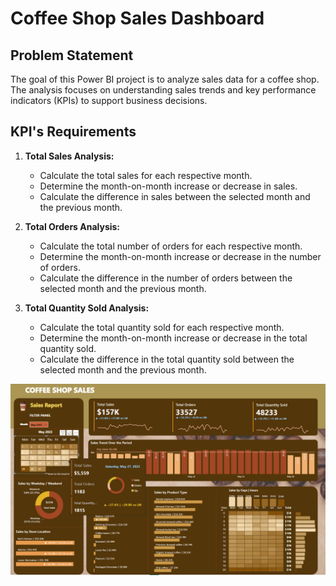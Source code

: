# Coffee Shop Sales Dashboard
## Problem Statement

The goal of this Power BI project is to analyze sales data for a coffee shop. The analysis focuses on understanding sales trends and key performance indicators (KPIs) to support business decisions.

## KPI's Requirements

1. **Total Sales Analysis:**
   - Calculate the total sales for each respective month.
   - Determine the month-on-month increase or decrease in sales.
   - Calculate the difference in sales between the selected month and the previous month.

2. **Total Orders Analysis:**
   - Calculate the total number of orders for each respective month.
   - Determine the month-on-month increase or decrease in the number of orders.
   - Calculate the difference in the number of orders between the selected month and the previous month.

3. **Total Quantity Sold Analysis:**
   - Calculate the total quantity sold for each respective month.
   - Determine the month-on-month increase or decrease in the total quantity sold.
   - Calculate the difference in the total quantity sold between the selected month and the previous month.

![Coffee Sales Dashboard](Coffee_Sales_Dashboard.png)